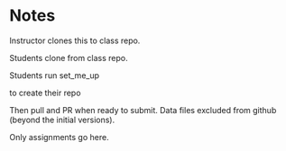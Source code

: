 # Notes

Instructor clones this to class repo.

Students clone from class repo.

Students run
    set_me_up <anme>

to create their repo

Then pull and PR when ready to submit. Data files excluded from github (beyond
the initial versions).

Only assignments go here.